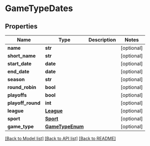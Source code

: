 # GameTypeDates

## Properties
Name | Type | Description | Notes
------------ | ------------- | ------------- | -------------
**name** | **str** |  | [optional] 
**short_name** | **str** |  | [optional] 
**start_date** | **date** |  | [optional] 
**end_date** | **date** |  | [optional] 
**season** | **str** |  | [optional] 
**round_robin** | **bool** |  | [optional] 
**playoffs** | **bool** |  | [optional] 
**playoff_round** | **int** |  | [optional] 
**league** | [**League**](League.md) |  | [optional] 
**sport** | [**Sport**](Sport.md) |  | [optional] 
**game_type** | [**GameTypeEnum**](GameTypeEnum.md) |  | [optional] 

[[Back to Model list]](../README.md#documentation-for-models) [[Back to API list]](../README.md#documentation-for-api-endpoints) [[Back to README]](../README.md)

